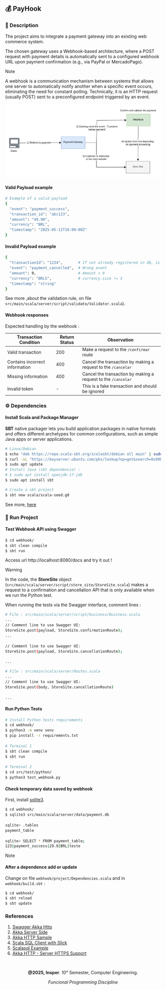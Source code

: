 ## 💰  PayHook


### 📌 Description

The project aims to integrate a payment gateway into an existing web commerce system. 

The chosen gateway uses a Webhook-based architecture, where a POST request with payment details is automatically sent to a configured webhook URL upon payment confirmation (e.g., via PayPal or MercadoPago).

> [!NOTE]
> 
> A webhook is a communication mechanism between systems that allows one server to automatically notify another when a specific event occurs, eliminating the need for constant polling. Technically, it is an HTTP request (usually POST) sent to a preconfigured endpoint triggered by an event.
>

<img src="media/Webhook.png" width="600">


#### Valid Payload example

```bash
# Example of a valid payload
{ 
  "event": "payment_success",
  "transaction_id": "abc123",
  "amount": "49.90",
  "currency": "BRL",
  "timestamp": "2025-05-11T16:00:00Z" 
}  
```

#### Invalid Payload example

```bash
{
  "transactionId": "1234",       # If not already registered in db, is ok
  "event": "payment_cancelled",  # Wrong event
  "amount": 0,                   # Amount < 0 
  "currency": "BRLS",            # currency.size != 3
  "timestamp": "string"
}
```

See more ,about the validation rule, on file `src/main/scala/server/script/validato/Validator.scala`).


#### Webhook responses
Expected handling by the webhook :

| Transaction Condition          | Return Status | Observation                                                   |
|--------------------------------|---------------|---------------------------------------------------------------|
| Valid transaction              | 200           | Make a request to the `/confirmar` route                      |
| Contains incorrect information | 400           | Cancel the transaction by making a request to the `/cancelar` |
| Missing information            | 400           | Cancel the transaction by making a request to the `/cancelar`                    |
| Invalid token                  | -             | This is a fake transaction and should be ignored              |


### ⚙️ Dependencies

#### Install Scala and Package Manager

**SBT** native packager lets you build application packages in native formats and offers different archetypes for common configurations, such as simple Java apps or server applications.

```bash
# Linux/Debian
$ echo "deb https://repo.scala-sbt.org/scalasbt/debian all main" | sudo tee /etc/apt/sources.list.d/sbt.list
$ curl -sL "https://keyserver.ubuntu.com/pks/lookup?op=get&search=0x99E82A75642AC823" | sudo apt-key add
$ sudo apt update
# Install Java (sbt dependencie) : 
# $ sudo apt install openjdk-17-jdk
$ sudo apt install sbt
```

```bash
# Create a sbt project
$ sbt new scala/scala-seed.g8
```

See more, [here](https://www.scala-sbt.org/sbt-native-packager/introduction.html)

### 🚀 Run Project

#### Test Webhook API using Swagger
```bash
$ cd webhook/
$ sbt clean compile
$ sbt run
```

Access url http://localhost:8080/docs and try it out !

> [!WARNING]
>
> In the code, the **StoreSite** object (`src/main/scala/server/script/store_site/StoreSite.scala`) makes a request to a confirmation and cancellation API that is only available when we run the Python test.
> 
> When running the tests via the Swagger interface, comment lines : 
> ```bash
> # File : src/main/scala/server/script/business/Business.scala
> ...
> // Comment line to use Swagger UI:
> StoreSite.post(payload, StoreSite.confirmationRoute);
> ...
> 
> // Comment line to use Swagger UI:
> StoreSite.post(payload, StoreSite.cancellationRoute);
> 
> ...
> ```
> ```bash
> # File : src/main/scala/server/Routes.scala
> ...
> // Comment line to use Swagger UI:
> StoreSite.post(body, StoreSite.cancellationRoute)
> 
> ...
>```


#### Run Python Tests

```bash
# Install Python tests requirements
$ cd webhook/
$ python3 -m venv venv
$ pip install -r requirements.txt

# Terminal 1
$ sbt clean compile
$ sbt run

# Terminal 2 
$ cd src/test/python/
$ python3 test_webhook.py
```

#### Check temporary data saved by webhook

First, install [sqlite3](https://www.tutorialspoint.com/sqlite/sqlite_installation.htm).

```bash
$ cd webhook/
$ sqlite3 src/main/scala/server/data/payment.db
   
sqlite> .tables
payment_table

sqlite> SELECT * FROM payment_table;
123|payment_success|29.9|BRL|teste
```


> [!NOTE]
> #### After a dependence add or update
> 
> Change on file `webhook/project/Dependencies.scala` and in `webhook/build.sbt` :
> 
> ```bash
> $ cd webhook/
> $ sbt reload
> $ sbt update
> ```

### References

1. [Swagger Akka Http](https://index.scala-lang.org/swagger-akka-http/swagger-akka-http)
2. [Akka Server Side](https://doc.akka.io/libraries/akka-http/current/server-side/index.html)
3. [Akka HTTP Sample](https://github.com/pjfanning/swagger-akka-http-sample/tree/main)
4. [Scala SQL Client with Slick](https://medium.com/rahasak/sqlite-scala-client-with-slick-8b122b334b39)
5. [Scalasql Example](https://github.com/com-lihaoyi/scalasql/blob/main/scalasql/test/src/example/SqliteExample.scala)
6. [Akka HTTP - Server HTTPS Support](https://doc.akka.io/libraries/akka-http/current/server-side/server-https-support.html)

<br>

<div align="center">

**@2025, Insper**. 10° Semester, Computer Engineering.

_Funcional Programming Discipline_

</div>